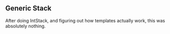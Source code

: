 ## Generic Stack

After doing IntStack, and figuring out how templates actually work, this was absolutely nothing.
